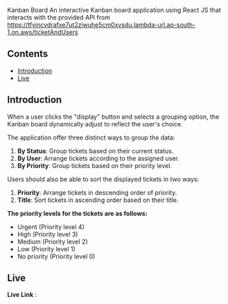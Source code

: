 Kanban Board
An interactive Kanban board application using React JS that interacts with the provided API from  https://tfyincvdrafxe7ut2ziwuhe5cm0xvsdu.lambda-url.ap-south-1.on.aws/ticketAndUsers

## Contents 
- [Introduction](#introduction)
- [Live](#live)

## Introduction 
When a user clicks the "display" button and selects a grouping option, the Kanban board dynamically adjust to reflect the user's choice.

The application offer three distinct ways to group the data:

1. **By Status**: Group tickets based on their current status.
2. **By User**: Arrange tickets according to the assigned user.
3. **By Priority**: Group tickets based on their priority level.

Users should also be able to sort the displayed tickets in two ways:

1. **Priority**: Arrange tickets in descending order of priority.
2. **Title**: Sort tickets in ascending order based on their title.

**The priority levels for the tickets are as follows:**
- Urgent (Priority level 4)
- High (Priority level 3)
- Medium (Priority level 2)
- Low (Priority level 1)
- No priority (Priority level 0)


## Live 
**Live Link** : 

